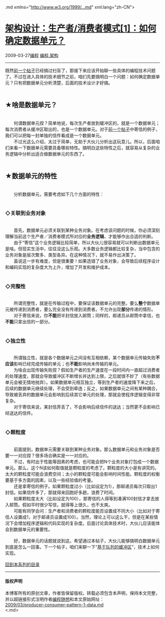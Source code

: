 <!DOCTYPE.md>
.md xmlns="http://www.w3.org/1999/...md" xml:lang="zh-CN">
<head>
<meta http-equiv="Content-Type" content="text.md; charset=utf-8" />
<meta name="generator" content="Python script by program.think@gmail.com" />
<meta name="provider" content="program-think.blogspot.com" />
<link type="text/css" rel="stylesheet" href="../../css/program-think.css" />
<title>架构设计：生产者/消费者模式[1]：如何确定数据单元？ - 编程随想的博客</title>
</head>
<body>
<div id="main" style="width:100%;">
<h1><a href="../../index.md" title="回到首页">架构设计：生产者/消费者模式[1]：如何确定数据单元？</a></h1>
<div class="post-info"><span class="date-header">2009-03-27</span><a href="../../tags/E7BC96E7A88B.md" class="tag">编程</a> <a href="../../tags/E7BC96E7A88B.E69EB6E69E84.md" class="tag">编程.架构</a> </div>
<hr>
<div class="post">
既然<a href="../../2009/03/producer-consumer-pattern-0-overview.md">前一个帖子</a>已经搞过扫盲了，那接下来应该开始聊一些具体的编程技术问题了。不过在进入具体的技术细节之前，咱们先要搞明白一个问题：如何确定数据单元？只有把数据单元分析清楚，后面的技术设计才好搞。<!--program-think--><br /> <br /><h2>★啥是数据单元？</h2><br />　　何谓数据单元捏？简单地说，每次生产者放到缓冲区的，就是一个数据单元；每次消费者从缓冲区取出的，也是一个数据单元。对于<a href="../../2009/03/producer-consumer-pattern-0-overview.md">前一个帖子</a>中寄信的例子，我们可以把每一封单独的信件看成是一个数据单元。<br />　　不过光这么介绍，太过于简单，无助于大伙儿分析出这玩意儿。所以，后面咱们来看一下数据单元需要具备哪些特性。搞明白这些特性之后，就容易从复杂的业务逻辑中分析出适合做数据单元的东西了。<br /><br /><h2>★数据单元的特性</h2><br />　　分析数据单元，需要考虑如下几个方面的特性：<br /><br /><h3>◇关联到业务对象</h3><br />　　首先，数据单元必须关联到某种业务对象。在考虑该问题的时候，你必须深刻理解当前这个生产者／消费者模式所对应的<b>业务逻辑</b>，才能够作出合适的判断。<br />　　由于“寄信”这个业务逻辑比较简单，所以大伙儿很容易就可以判断出数据单元是啥。但现实生活中，往往没这么乐观。大多数业务逻辑都比较复杂，当中包含的业务对象是层次繁多、类型各异。在这种情况下，就不易作出决策了。<br />　　虽说这一步有难度，但是很重要！如果选错了业务对象，会导致后续程序设计和编码实现的复杂度大为上升，增加了开发和维护成本。<br /><br /><h3>◇完整性</h3><br />　　所谓完整性，就是在传输过程中，要保证该数据单元的完整。要么<b>整个</b>数据单元被传递到消费者，要么完全没有传递到消费者。不允许出现<b>部分</b>传递的情形。<br />　　对于寄信来说，你<b>不能</b>把半封信放入邮筒；同样的，邮递员从邮筒中拿信，也<b>不能</b>只拿出信的一部分。<br /><br /><h3>◇独立性</h3><br />　　所谓独立性，就是各个数据单元之间没有互相依赖，某个数据单元传输失败<b>不应该</b>影响已经完成传输的单元；也<b>不能</b>影响尚未传输的单元。<br />　　为啥会出现传输失败捏？假如生产者的生产速度在一段时间内一直超过消费者的处理速度，那就会导致缓冲区不断增长并达到上限，之后就很不妙了（有些数据单元会被无情地抛弃）。如果数据单元相互独立，等到生产者的速度降下来之后，后续的数据单元继续处理，不会受到牵连；反之，如果数据单元之间有某种耦合，导致被丢弃的数据单元会影响到后续其它单元的处理，那就会使程序逻辑变得非常复杂。<br />　　对于寄信来说，某封信弄丢了，不会影响后续信件的送达；当然更不会影响已经送达的信件。<br /><br /><h3>◇颗粒度</h3><br />　　前面提到，数据单元需要关联到某种业务对象。那么数据单元和业务对象是否要一一对应捏？很多场合确实是一一对应的。<br />　　不过，有时出于性能等因素的考虑，也可能会把N个业务对象打包成一个数据单元。那么，这个N该如何取值就是颗粒度的考虑了。颗粒度的大小是有讲究的。太大的颗粒度可能会浪费空间；太小的颗粒度可能会影响时间性能。颗粒度的权衡要基于多方面的因素，以及一些经验值的考量。<br />　　还是拿寄信的例子。如果颗粒度过小（比如设定为1），那邮递员每次只取出1封信。如果信件多了，那就得来回跑好多趟，浪费了时间。<br />　　如果颗粒度太大（比如设定为100），那寄信的人得等到凑满100封信才拿去放入邮筒。假如平时很少写信，就得等上很久，也不太爽。<br />　　可能有同学会问：生产者和消费者的颗粒度能否设置成不同大小（比如对于寄信人设置成1，对于邮递员设置成100）。当然，理论上可以这么干，但是在某些情况下会增加程序逻辑和代码实现的复杂度。后面讨论具体技术时，大伙儿应该能体会到数据单元的重要性。<br /><br />　　好，数据单元的话题就说到这。希望通过本帖子，大伙儿能够搞明白数据单元到底是怎么一回事。下一个帖子，咱们来聊一下“<a href="../../2009/03/producer-consumer-pattern-2-queue.md">基于队列的缓冲区</a>”，技术上如何实现。<br /><br /><a href="../../2009/03/producer-consumer-pattern-0-overview.md#index">回到本系列的目录</a><div class="blogger-post-footer">
</div>
<hr>
<div class="copyright">
<h4>版权声明</h4>
本博客所有的原创文章，作者皆保留版权。转载必须包含本声明，保持本文完整，并以超链接形式注明作者<a href="mailto:program.think@gmail.com">编程随想</a>和本文原始网址：<br>
<a href="2009/03/producer-consumer-pattern-1-data.md">2009/03/producer-consumer-pattern-1-data.md</a>
</div>
</div>
</body>
<.md>
